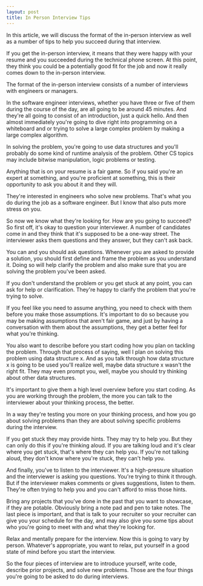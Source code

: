 ```yaml
---
layout: post
title: In Person Interview Tips
---
```


In this article, we will discuss the format of the in-person interview as well as a number of tips to help you succeed during that interview.

If you get the in-person interview, it means that they were happy with your resume and you succeeded during the technical phone screen. At this point, they think you could be a potentially good fit for the job and now it really comes down to the in-person interview.

The format of the in-person interview consists of a number of interviews with engineers or managers.

In the software engineer interviews, whether you have three or five of them during the course of the day, are all going to be around 45 minutes. And they're all going to consist of an introduction, just a quick hello. And then almost immediately you're going to dive right into programming on a whiteboard and or trying to solve a large complex problem by making a large complex algorithm.

In solving the problem, you're going to use data structures and you'll probably do some kind of runtime analysis of the problem. Other CS topics may include bitwise manipulation, logic problems or testing.

Anything that is on your resume is a fair game. So if you said you're an expert at something, and you're proficient at something, this is their opportunity to ask you about it and they will.

They're interested in engineers who solve new problems. That's what you do during the job as a software engineer. But I know that also puts more stress on you. 

So now we know what they're looking for. How are you going to succeed? So first off, it's okay to question your interviewer. A number of candidates come in and they think that it's supposed to be a one-way street. The interviewer asks them questions and they answer, but they can't ask back.

You can and you should ask questions. Whenever you are asked to provide a solution, you should first define and frame the problem as you understand it. Doing so will help clarify the problem and also make sure that you are solving the problem you've been asked.

If you don't understand the problem or you get stuck at any point, you can ask for help or clarification. They're happy to clarify the problem that you're trying to solve.

If you feel like you need to assume anything, you need to check with them before you make those assumptions. It's important to do so because you may be making assumptions that aren't fair game, and just by having a conversation with them about the assumptions, they get a better feel for what you're thinking.

You also want to describe before you start coding how you plan on tackling the problem. Through that process of saying, well I plan on solving this problem using data structure x. And as you talk through how data structure x is going to be used you'll realize well, maybe data structure x wasn't the right fit. They may even prompt you, well, maybe you should try thinking about other data structures.

It's important to give them a high level overview before you start coding. As you are working through the problem, the more you can talk to the interviewer about your thinking process, the better.

In a way they're testing you more on your thinking process, and how you go about solving problems than they are about solving specific problems during the interview.

If you get stuck they may provide hints. They may try to help you. But they can only do this if you're thinking aloud. If you are talking loud and it's clear where you get stuck, that's where they can help you. If you're not talking aloud, they don't know where you're stuck, they can't help you.

And finally, you've to listen to the interviewer. It's a high-pressure situation and the interviewer is asking you questions. You're trying to think it through. But if the interviewer makes comments or gives suggestions, listen to them. They're often trying to help you and you can't afford to miss those hints.

Bring any projects that you've done in the past that you want to showcase, if they are potable. Obviously bring a note pad and pen to take notes. The last piece is important, and that is talk to your recruiter so your recruiter can give you your schedule for the day, and may also give you some tips about who you're going to meet with and what they're looking for.

Relax and mentally prepare for the interview. Now this is going to vary by person. Whatever's appropriate, you want to relax, put yourself in a good state of mind before you start the interview.

So the four pieces of interview are to introduce yourself, write code, describe prior projects, and solve new problems. Those are the four things you're going to be asked to do during interviews.